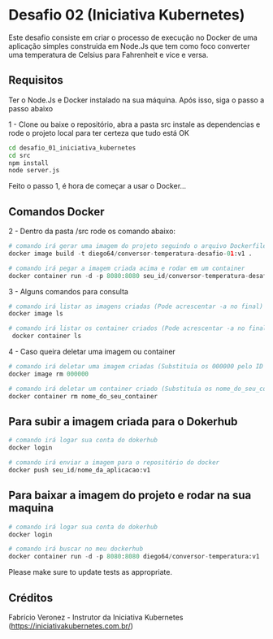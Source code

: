 # Desafio 02 (Iniciativa Kubernetes)

Este desafio consiste em criar o processo de execução no Docker de uma aplicação simples construida em Node.Js que tem como foco converter uma temperatura de Celsius para Fahrenheit e vice e versa.

## Requisitos

Ter o Node.Js e Docker instalado na sua máquina. Após isso, siga o passo a passo abaixo

1 - Clone ou baixe o repositório, abra a pasta src instale as dependencias e rode o projeto local para ter certeza que tudo está OK
```bash
cd desafio_01_iniciativa_kubernetes
cd src
npm install
node server.js
```
Feito o passo 1, é hora de começar a usar o Docker...

## Comandos Docker
2 - Dentro da pasta /src rode os comando abaixo:

```python
# comando irá gerar uma imagem do projeto seguindo o arquivo Dockerfile
docker image build -t diego64/conversor-temperatura-desafio-01:v1 .

# comando irá pegar a imagem criada acima e rodar em um container
docker container run -d -p 8080:8080 seu_id/conversor-temperatura-desafio-01:v1
```
3 - Alguns comandos para consulta

```python
# comando irá listar as imagens criadas (Pode acrescentar -a no final)
docker image ls

# comando irá listar os container criados (Pode acrescentar -a no final)
 docker container ls
```

4 - Caso queira deletar uma imagem ou container

```python
# comando irá deletar uma imagem criadas (Substituía os 000000 pelo ID da sua imagem)
docker image rm 000000

# comando irá deletar um container criado (Substituía os nome_do_seu_container pelo nome do seu container)
docker container rm nome_do_seu_container
```

## Para subir a imagem criada para o Dokerhub
```python
# comando irá logar sua conta do dokerhub
docker login

# comando irá enviar a imagem para o repositório do docker
docker push seu_id/nome_da_aplicacao:v1
```

## Para baixar a imagem do projeto e rodar na sua maquina
```python
# comando irá logar sua conta do dokerhub
docker login

# comando irá buscar no meu dockerhub
docker container run -d -p 8080:8080 diego64/conversor-temperatura:v1
```

Please make sure to update tests as appropriate.

## Créditos
Fabrício Veronez - Instrutor da Iniciativa Kubernetes (https://iniciativakubernetes.com.br/)